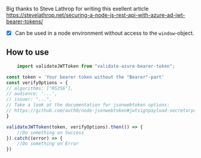 
Big thanks to Steve Lathrop for writing this exellent article https://stevelathrop.net/securing-a-node-js-rest-api-with-azure-ad-jwt-bearer-tokens/

- [x] Can be used in a node environment without access to the `window`-object.

## How to use

```typescript
    import validateJWTToken from "validate-azure-bearer-token";

const token = 'Your bearer token without the "Bearer"-part'
const verifyOptions = {
// algorithms: ["RS256"],
// audience: '...',
// issuer: "...",
// Take a look at the documentation for jsonwebtoken options: 
// https://github.com/auth0/node-jsonwebtoken#jwtsignpayload-secretorprivatekey-options-callback
}

validateJWTToken(token, verifyOptions).then(() => {
    //Do something on Success
}).catch((error) => {
    //Do something on Error
})
```

